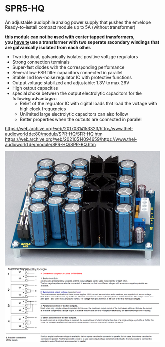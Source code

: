 # SPR5-HQ
An adjustable audiophile analog power supply that pushes the envelope  
Ready-to-install compact module up to 5A (without transformer)  
  
<strong>this module can <ins>not</ins> be used with center tapped transformers,  
you <ins>have to</ins> use a transformer with two seperate secondary windings that are galvanically isolated from each other.</strong>

* Two identical, galvanically isolated positive voltage regulators 
* Strong connection terminals 
* Super-fast diodes with the corresponding performance 
* Several low-ESR filter capacitors connected in parallel 
* Stable and low-noise regulator IC with protective functions 
* Output voltage stabilized and adjustable: 1.3V to max 26V 
* High output capacities 
* special choke between the output electrolytic capacitors for the following advantages: 
  * Relief of the regulator IC with digital loads that load the voltage with high clock frequencies 
  * Unlimited large electrolytic capacitors can also follow
  * Better properties when the outputs are connected in parallel

https://web.archive.org/web/20170314153323/http://www.thel-audioworld.de:80/module/SPR-HQ/SPR-HQ.htm  
https://web.archive.org/web/20210514094659/https://www.thel-audioworld.de/module/SPR-HQ/SPR-HQ.htm  
  
<img src="/SPR5-HQ/hardware/2SPR.jpg" />  
  
<img src="/SPR5-HQ/docs/output_variants.png" />
